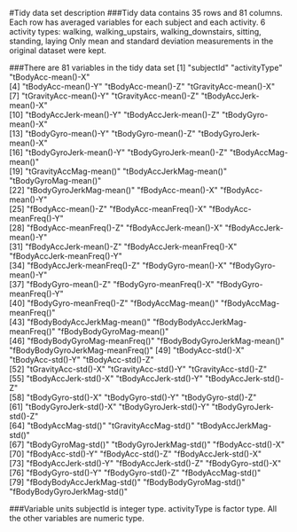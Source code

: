 #Tidy data set description
###Tidy data contains 35 rows and 81 columns. Each row has averaged variables for each subject and each activity.
6 activity types: walking, walking_upstairs, walking_downstairs, sitting, standing, laying
Only mean and standard deviation measurements in the original dataset were kept.

###There are 81 variables in the tidy data set
[1] "subjectId"                       "activityType"                    "tBodyAcc-mean()-X"              
[4] "tBodyAcc-mean()-Y"               "tBodyAcc-mean()-Z"               "tGravityAcc-mean()-X"           
[7] "tGravityAcc-mean()-Y"            "tGravityAcc-mean()-Z"            "tBodyAccJerk-mean()-X"          
[10] "tBodyAccJerk-mean()-Y"           "tBodyAccJerk-mean()-Z"           "tBodyGyro-mean()-X"             
[13] "tBodyGyro-mean()-Y"              "tBodyGyro-mean()-Z"              "tBodyGyroJerk-mean()-X"         
[16] "tBodyGyroJerk-mean()-Y"          "tBodyGyroJerk-mean()-Z"          "tBodyAccMag-mean()"             
[19] "tGravityAccMag-mean()"           "tBodyAccJerkMag-mean()"          "tBodyGyroMag-mean()"            
[22] "tBodyGyroJerkMag-mean()"         "fBodyAcc-mean()-X"               "fBodyAcc-mean()-Y"              
[25] "fBodyAcc-mean()-Z"               "fBodyAcc-meanFreq()-X"           "fBodyAcc-meanFreq()-Y"          
[28] "fBodyAcc-meanFreq()-Z"           "fBodyAccJerk-mean()-X"           "fBodyAccJerk-mean()-Y"          
[31] "fBodyAccJerk-mean()-Z"           "fBodyAccJerk-meanFreq()-X"       "fBodyAccJerk-meanFreq()-Y"      
[34] "fBodyAccJerk-meanFreq()-Z"       "fBodyGyro-mean()-X"              "fBodyGyro-mean()-Y"             
[37] "fBodyGyro-mean()-Z"              "fBodyGyro-meanFreq()-X"          "fBodyGyro-meanFreq()-Y"         
[40] "fBodyGyro-meanFreq()-Z"          "fBodyAccMag-mean()"              "fBodyAccMag-meanFreq()"         
[43] "fBodyBodyAccJerkMag-mean()"      "fBodyBodyAccJerkMag-meanFreq()"  "fBodyBodyGyroMag-mean()"        
[46] "fBodyBodyGyroMag-meanFreq()"     "fBodyBodyGyroJerkMag-mean()"     "fBodyBodyGyroJerkMag-meanFreq()"
[49] "tBodyAcc-std()-X"                "tBodyAcc-std()-Y"                "tBodyAcc-std()-Z"               
[52] "tGravityAcc-std()-X"             "tGravityAcc-std()-Y"             "tGravityAcc-std()-Z"            
[55] "tBodyAccJerk-std()-X"            "tBodyAccJerk-std()-Y"            "tBodyAccJerk-std()-Z"           
[58] "tBodyGyro-std()-X"               "tBodyGyro-std()-Y"               "tBodyGyro-std()-Z"              
[61] "tBodyGyroJerk-std()-X"           "tBodyGyroJerk-std()-Y"           "tBodyGyroJerk-std()-Z"          
[64] "tBodyAccMag-std()"               "tGravityAccMag-std()"            "tBodyAccJerkMag-std()"          
[67] "tBodyGyroMag-std()"              "tBodyGyroJerkMag-std()"          "fBodyAcc-std()-X"               
[70] "fBodyAcc-std()-Y"                "fBodyAcc-std()-Z"                "fBodyAccJerk-std()-X"           
[73] "fBodyAccJerk-std()-Y"            "fBodyAccJerk-std()-Z"            "fBodyGyro-std()-X"              
[76] "fBodyGyro-std()-Y"               "fBodyGyro-std()-Z"               "fBodyAccMag-std()"              
[79] "fBodyBodyAccJerkMag-std()"       "fBodyBodyGyroMag-std()"          "fBodyBodyGyroJerkMag-std()" 

###Variable units
subjectId is integer type. activityType is factor type. All the other variables are numeric type.




